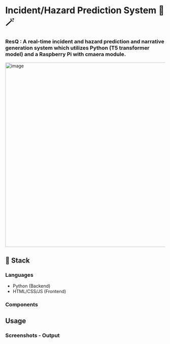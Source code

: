 # Incident/Hazard Prediction System 🚧 🪄

### ResQ : A real-time incident and hazard prediction and narrative generation system which utilizes Python (T5 transformer model) and a Raspberry Pi with cmaera module.
<img width="867" height="580" alt="image" src="https://github.com/user-attachments/assets/ae7f0897-0fd5-4091-aa8f-069a069061e8" />


## 🚀 Stack
### Languages
- Python (Backend)
- HTML/CSS/JS (Frontend)

### Components




## Usage

### Screenshots - Output

